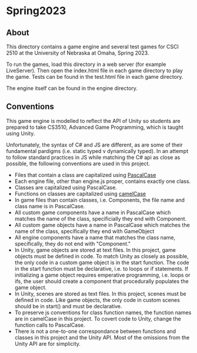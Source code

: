 # Spring2023

## About

This directory contains a game engine and several test games for CSCI 2510 at the University of Nebraska at Omaha, Spring 2023.

To run the games, load this directory in a web server (for example LiveServer). Then open the index.html file in each game directory to play the game. Tests can be found in the test.html file in each game directory.

The engine itself can be found in the engine directory. 

## Conventions
This game engine is modelled to reflect the API of Unity so students are prepared to take CS3510, Advanced Game Programming, which is taught using Unity.

Unfortunately, the syntax of C# and JS are different, as are some of their fundamental pardigms (i.e. static typed v dynamically typed). In an attempt to follow standard practices in JS while matching the C# api as close as possible, the following conventions are used in this project.

- Files that contain a class are capitalized using [PascalCase](https://en.wiktionary.org/wiki/Pascal_case)
- Each engine file, other than engine.js proper, contains exactly one class.
- Classes are capitalized using PascalCase.
- Functions on classes are capitalized using [camelCase](https://en.wikipedia.org/wiki/Camel_case)
- In game files than contain classes, i.e. Components, the file name and class name is in PascalCase.
- All custom game components have a name in PascalCase which matches the name of the class, specificially they end with Component.
- All custom game objects have a name in PascalCase which matches the name of the class, specifically they end with GameObject
- All engine components have a name that matches the class name, specifically, they do not end with "Component."
- In Unity, game objects are stored at text files. In this project, game objects must be defined in code. To match Unity as closely as possible, the only code in a custom game object is in the start function. The code in the start function must be declarative, i.e. to loops or if statements. If initializing a game object requires emperative programming, i.e. loops or ifs, the user should create a component that procedurally populates the game object.
- In Unity, scenes are stored as text files. In this project, scenes must be defined in code. Like game objects, the only code in custom scenes should be in start() and must be declarative. 
- To preserve js conventions for class function names, the function names are in camelCase in this project. To covert code to Unity, change the function calls to PascalCase.
- There is not a one-to-one correspondance between functions and classes in this project and the Unity API. Most of the omissions from the Unity API are for simplicity.
